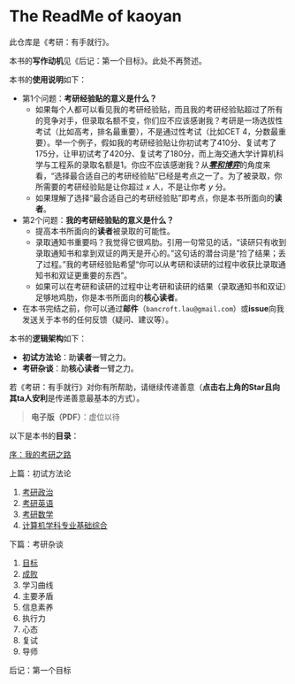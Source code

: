 # The ReadMe of kaoyan

此仓库是《考研：有手就行》。

本书的**写作动机**见《后记：第一个目标》。此处不再赘述。

本书的**使用说明**如下：

- 第1个问题：**考研经验贴的意义是什么？**
  - 如果每个人都可以看见我的考研经验贴，而且我的考研经验贴超过了所有的竞争对手，但录取名额不变，你们应不应该感谢我？考研是一场选拔性考试（比如高考，排名最重要），不是通过性考试（比如CET 4，分数最重要）。举一个例子，假如我的考研经验贴让你初试考了410分、复试考了175分，让甲初试考了420分、复试考了180分，而上海交通大学计算机科学与工程系的录取名额是1。你应不应该感谢我？从[***零和博弈***](https://en.wikipedia.org/wiki/Zero-sum_game)的角度来看，“选择最合适自己的考研经验贴”已经是考点之一了。为了被录取，你所需要的考研经验贴是让你超过 $x$ 人，不是让你考 $y$ 分。
  - 如果理解了选择“最合适自己的考研经验贴”即考点，你是本书所面向的**读者**。
- 第2个问题：**我的考研经验贴的意义是什么？**
  - 提高本书所面向的**读者**被录取的可能性。
  - 录取通知书重要吗？我觉得它很鸡肋。引用一句常见的话，“读研只有收到录取通知书和拿到双证的两天是开心的。”这句话的潜台词是“捡了结果；丢了过程。”我的考研经验贴希望“你可以从考研和读研的过程中收获比录取通知书和双证更重要的东西”。
  - 如果可以在考研和读研的过程中让考研和读研的结果（录取通知书和双证）足够地鸡肋，你是本书所面向的**核心读者**。
- 在本书完结之前，你可以通过**邮件**（`bancroft.lau@gmail.com`）或**issue**向我发送关于本书的任何反馈（疑问、建议等）。

本书的**逻辑架构**如下：

- **初试方法论**：助**读者**一臂之力。
- **考研杂谈**：助**核心读者**一臂之力。

若《考研：有手就行》对你有所帮助，请继续传递善意（**点击右上角的Star且向其ta人安利**是传递善意最基本的方式）。

> **电子版（PDF）**：虚位以待

以下是本书的**目录**：

[序：我的考研之路](https://github.com/Anticorianderist/kaoyan/blob/main/1-src/1-preface-my-postgraduate-entrance-examination.md)

上篇：初试方法论

1. [考研政治](https://github.com/Anticorianderist/kaoyan/blob/main/1-src/1-methodologies/1-101.md)
2. [考研英语](https://github.com/Anticorianderist/kaoyan/blob/main/1-src/1-methodologies/2-201.md)
3. [考研数学](https://github.com/Anticorianderist/kaoyan/blob/main/1-src/1-methodologies/3-301.md)
4. [计算机学科专业基础综合](https://github.com/Anticorianderist/kaoyan/blob/main/1-src/1-methodologies/4-408.md)

下篇：考研杂谈

1. [目标](https://github.com/Anticorianderist/kaoyan/blob/main/1-src/2-essays/1-target.md)
2. [成败](https://github.com/Anticorianderist/kaoyan/blob/main/1-src/2-essays/2-success-and-failure.md)
3. 学习曲线
4. 主要矛盾
5. 信息素养
6. 执行力
7. 心态
8. 复试
9. 导师

后记：第一个目标
